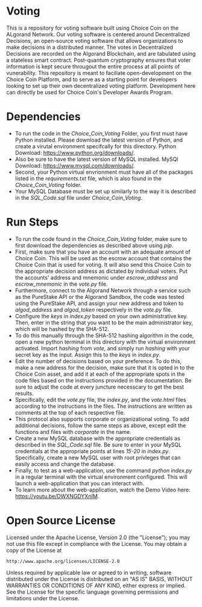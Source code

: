 # Voting
This is a repository for voting software built using Choice Coin on the ALgorand Network. Our voting software is centered around Decentralized Decisions, an open-source voting software that allows organizations to make decisions in a distributed manner. The votes in Decentralized Decisions
are recorded on the Algorand Blockchain, and are tabulated using a stateless smart contract. Post-quantum cryptography ensures that voter information is kept secure througout the entire process at all points of vunerability. This repository is meant to faciliate open-development on the Choice Coin Platform, and to serve as a starting point for developers looking to set up their own decentralized voting platform. Development here can directly be used for Choice Coin's Developer Awards Program.



# Dependencies
- To run the code in the *Choice_Coin_Voting* Folder, you first must have Python installed. Please download the latest version of Python, and create a virutal environment specifcally for this directory. Python Download: https://www.python.org/downloads/.
- Also be sure to have the latest version of MySQL installed. MySQl Download: https://www.mysql.com/downloads/.
- Second, your Python virtual envrionment must have all of the packages listed in the *requirements.txt* file, which is also found in the *Choice_Coin_Voting* folder.
- Your MySQL Database must be set up similarly to the way it is described in the *SQL_Code.sql* file under *Choice_Coin_Voting*.

# Run Steps
- To run the code found in the *Choice_Coin_Voting* folder, make sure to first download the dependencies as described above using *pip*.
- First, make sure that you have an account with an adequate amount of Choice Coin. This will be used as the escrow account that contains the Choice Coin that is used for voting. It will also send this Choice Coin to the appropriate decision address as dictated by individual voters. Put the accounts' address and mnemonic under *escrow_address* and *escrow_mnemonic* in the *vote.py* file.
- Furthermore, connect to the Algorand Network through a service such as the PureStake API or the Algorand Sandbox, the code was tested using the PureStake API, and assign your new address and token to *algod_address* and *algod_token* respectively in the *vote.py* file.
- Configure the *keys* in *index.py* based on your own administrative key. Then, enter in  the string that you want to be the main administrator key, which will be hashed by the SHA-512.
- To do this manually through the SHA-512 hashing algorithm in the code, open a new python terminal in this directory with the virtual environment activated. Import *hashing* from *vote*, and simply run *hashing* with your secret key as the input. Assign this to the *keys* in *index.py*.
- Edit the number of decisions based on your preference. To do this, make a new address for the decision, make sure that it is opted in to the Choice Coin asset, and add it at each of the appropriate spots in the code files based on the instructions provided in the documentation. Be sure to adjust the code at every juncture necesscary to get the best results.
- Specifically, edit the *vote.py* file, the *index.py*, and the *vote.html* files according to the instructions in the files. The instructions are written as comments at the top of each respective file.
- This protocol also supports corporate or organizational voting. To add additional decisions, follow the same steps as above, except edit the functions and files with *corporate* in the name.
- Create a new MySQL database with the appropriate credentials as described in the *SQL_Code.sql* file. Be sure to enter in your MySQL credentials at the appropriate points at lines *15-20* in *index.py*. Specifically, create a new MySQL user with root privleges that can easily access and change the database.  
- Finally, to test as a web-application, use the command *python index.py* in a regular terminal with the virtual environment configured. This will launch a web-application that you can interact with.
- To learn more about the web-application, watch the Demo Video here: https://youtu.be/DWXNGDYXnIM.

# Open Source License

Licensed under the Apache License, Version 2.0 (the "License");
you may not use this file except in compliance with the License.
You may obtain a copy of the License at

    http://www.apache.org/licenses/LICENSE-2.0

Unless required by applicable law or agreed to in writing, software
distributed under the License is distributed on an "AS IS" BASIS,
WITHOUT WARRANTIES OR CONDITIONS OF ANY KIND, either express or implied.
See the License for the specific language governing permissions and
limitations under the License.
